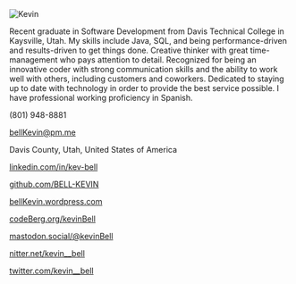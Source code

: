 <!--
# Kevin Bell
-->

<img src="https://raw.githubusercontent.com/bell-kevin/Kevin-Bell/main/kevinBell.png" alt="Kevin" class="inline"/>

Recent graduate in Software Development from Davis Technical College in Kaysville, Utah. My skills include Java, SQL, and being 
performance-driven and results-driven to get things done. Creative thinker with great time-management who pays 
attention to detail. Recognized for being an innovative coder with strong communication skills and the ability to 
work well with others, including customers and coworkers. Dedicated to staying up to date with technology in order 
to provide the best service possible. I have professional working proficiency in Spanish.

(801) 948-8881

bellKevin@pm.me

Davis County, Utah, United States of America

<a href="https://linkedin.com/in/kev-bell" target="_blank">linkedin.com/in/kev-bell</a>

<a href="https://github.com/BELL-KEVIN" target="_blank">github.com/BELL-KEVIN</a>

<a href="https://bellKevin.wordpress.com" target="_blank">bellKevin.wordpress.com</a>

<a href="https://codeberg.org/kevinBell" target="_blank">codeBerg.org/kevinBell</a>

<a rel="me" href="https://mastodon.social/@kevinBell">mastodon.social/@kevinBell</a>

<a href="https://nitter.net/kevin__bell" target="_blank">nitter.net/kevin__bell</a>

<!-- <a href="https://parler.com/kevin.bell" target="_blank">parler.com/kevin.bell</a> -->

<!-- <a href="https://truthSocial.com/@kevin_bell" target="_blank">truthSocialcom/@kevin_bell</a> -->

<a href="https://twitter.com/kevin__bell" target="_blank">twitter.com/kevin__bell</a>

<!--
<?php 
echo 'This was generated using PHP!';
?>
-->

<this is a test>
